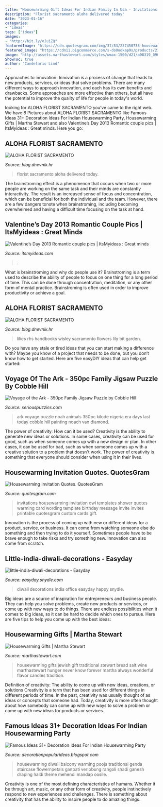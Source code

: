 ```yaml
---
title: "Housewarming Gift Ideas For Indian Family In Usa - Invitations Housewarming Invitation Owl Templates Shower Quotes Warming Card Wording Template Birthday Message Invite Invites Printable Quotesgram Custom Cards Gift"
description: "Florist sacramento aloha delivered today"
date: "2023-01-16"
categories:
- "ideas"
tags: ["ideas"]
images:
- "http://bit.ly/oJuiZQ"
featuredImage: "https://cdn.quotesgram.com/img/37/83/237450733-housewarming-party-invitation-wording-template-hluyx5xe.jpg"
featured_image: "https://cdn11.bigcommerce.com/s-do0ookap9x/products/21158/images/27891/43397_main__55694.1549301208.500.750.jpg?c=2"
image: "http://assets.marthastewart.com/styles/wmax-1500/d21/a98319_0900_giftbroom/a98319_0900_giftbroom_xl.jpg?itok=TuXqquK-"
ShowToc: true
author: "Candelario Lind"
---
```



Approaches to innovation:
Innovation is a process of change that leads to new products, services, or ideas that solve problems. There are many different ways to approach innovation, and each has its own benefits and drawbacks. Some approaches are more effective than others, but all have the potential to improve the quality of life for people in today's world.

	

		
looking for ALOHA FLORIST SACRAMENTO you've came to the right web. We have 8 Pictures about ALOHA FLORIST SACRAMENTO like Famous Ideas 31+ Decoration Ideas For Indian Housewarming Party, Housewarming Gifts | Martha Stewart and also Valentine’s Day 2013 Romantic couple pics | ItsMyideas : Great minds. Here you go:
		
    
## ALOHA FLORIST SACRAMENTO

<img loading=lazy src="http://bit.ly/pcAu5a" onerror="this.onerror=null;this.src='https://tse1.mm.bing.net/th?id=OIP.EzBhebizNEl-U1fLw8aUOQAAAA&amp;pid=15.1';" alt="ALOHA FLORIST SACRAMENTO">

_Source: blog.dnevnik.hr_

>florist sacramento aloha delivered today. 

	

The brainstroming effect is a phenomenon that occurs when two or more people are working on the same task and their minds are constantly interactivity. The result is an increased sense of focus and concentration, which can be beneficial for both the individual and the team. However, there are a few dangers tonote when brainstroming, including becoming overwhelmed and having a difficult time focusing on the task at hand.

    
## Valentine’s Day 2013 Romantic Couple Pics | ItsMyideas : Great Minds

<img loading=lazy src="https://i1.wp.com/itsmyideas.com/wp-content/uploads/2013/01/Valentine’s-Day-2013-Romantic-couple-pics.jpg" onerror="this.onerror=null;this.src='https://tse4.mm.bing.net/th?id=OIP.PtSiGuYToF4DsaRMxyJhNwHaGv&amp;pid=15.1';" alt="Valentine’s Day 2013 Romantic couple pics | ItsMyideas : Great minds">

_Source: itsmyideas.com_

>. 

	

What is brainstroming and why do people use it?
Brainstroming is a term used to describe the ability of people to focus on one thing for a long period of time. This can be done through concentration, meditation, or any other form of mental practice. Brainstroming is often used in order to improve productivity or achieve a goal.

    
## ALOHA FLORIST SACRAMENTO

<img loading=lazy src="http://bit.ly/oJuiZQ" onerror="this.onerror=null;this.src='https://tse1.mm.bing.net/th?id=OIP.zxmN_UeBW7vqy7BlX-eg4wAAAA&amp;pid=15.1';" alt="ALOHA FLORIST SACRAMENTO">

_Source: blog.dnevnik.hr_

>lilies rhs handbooks wisley sacramento flowers lily bit garden. 

	

Do you have any stale or tired ideas that you can start making a difference with? Maybe you know of a project that needs to be done, but you don’t know how to get started. Here are five easyDIY ideas that can help get started: 

    
## Voyage Of The Ark - 350pc Family Jigsaw Puzzle By Cobble Hill

<img loading=lazy src="https://cdn11.bigcommerce.com/s-do0ookap9x/products/21158/images/27891/43397_main__55694.1549301208.500.750.jpg?c=2" onerror="this.onerror=null;this.src='https://tse1.mm.bing.net/th?id=OIP.jBKGHqvdFeUpxT_G8tyrQwHaFW&amp;pid=15.1';" alt="Voyage of the Ark - 350pc Family Jigsaw Puzzle by Cobble Hill">

_Source: seriouspuzzles.com_

>ark voyage puzzle noah animals 350pc kilode nigeria era days last today cobble hill painting noach van diamond. 

	

The power of creativity: How can it be used?
Creativity is the ability to generate new ideas or solutions. In some cases, creativity can be used for good, such as when someone comes up with a new design or plan. In other cases, it can be used for bad, such as when someone comes up with a creative solution to a problem that doesn't work. The power of creativity is something that everyone should consider when using it in their lives.

    
## Housewarming Invitation Quotes. QuotesGram

<img loading=lazy src="https://cdn.quotesgram.com/img/37/83/237450733-housewarming-party-invitation-wording-template-hluyx5xe.jpg" onerror="this.onerror=null;this.src='https://tse4.mm.bing.net/th?id=OIP.LPDRJWpU0G_spCjfwI4azgHaKB&amp;pid=15.1';" alt="Housewarming Invitation Quotes. QuotesGram">

_Source: quotesgram.com_

>invitations housewarming invitation owl templates shower quotes warming card wording template birthday message invite invites printable quotesgram custom cards gift. 

	

Innovation is the process of coming up with new or different ideas for a product, service, or business. It can come from watching someone else do something and then trying to do it yourself. Sometimes people have to be brave enough to take risks and try something new. Innovation can also come from scratch.

    
## Little-india-diwali-decorations - Easyday

<img loading=lazy src="http://easyday.snydle.com/files/2013/03/little-india-diwali-decorations.jpg" onerror="this.onerror=null;this.src='https://tse4.mm.bing.net/th?id=OIP.dQRsIYNgPFPHziA1Q2sP1QHaFT&amp;pid=15.1';" alt="little-india-diwali-decorations - Easyday">

_Source: easyday.snydle.com_

>diwali decorations india office easyday happy snydle. 

	

Big ideas are a source of inspiration for entrepreneurs and business people. They can help you solve problems, create new products or services, or come up with new ways to do things. There are endless possibilities when it comes to big ideas, so it can be hard to decide which ones to pursue. Here are five tips to help you come up with the best ideas: 

    
## Housewarming Gifts | Martha Stewart

<img loading=lazy src="http://assets.marthastewart.com/styles/wmax-1500/d21/a98319_0900_giftbroom/a98319_0900_giftbroom_xl.jpg?itok=TuXqquK-" onerror="this.onerror=null;this.src='https://tse1.mm.bing.net/th?id=OIP.wyJYQsteZQz6M7iRzDdmpQAAAA&amp;pid=15.1';" alt="Housewarming Gifts | Martha Stewart">

_Source: marthastewart.com_

>housewarming gifts jewish gift traditional stewart bread salt wine marthastewart hunger never know forever martha always wonderful flavor candles tradition. 

	

Definition of creativity: The ability to come up with new ideas, creations, or solutions
Creativity is a term that has been used for different things in different periods of time. In the past, creativity was usually thought of as ideas or concepts that someone had. Today, creativity is more often thought about how somebody can come up with new ways to solve a problem or come up with new ideas for products or services.

    
## Famous Ideas 31+ Decoration Ideas For Indian Housewarming Party

<img loading=lazy src="https://i.pinimg.com/originals/b2/27/b2/b227b29760fac5e320db26512e8c2ccf.jpg" onerror="this.onerror=null;this.src='https://tse4.mm.bing.net/th?id=OIP.-PvDELOw9848Ps_H61LeGgHaJ4&amp;pid=15.1';" alt="Famous Ideas 31+ Decoration Ideas For Indian Housewarming Party">

_Source: decorationpopularideas.blogspot.com_

>housewarming diwali balcony warming pooja traditional genda staircase flowernpetals ganpati verlobung rangoli shadi ganesh draping haldi theme mehendi mandap oosile. 

	

Creativity is one of the most defining characteristics of humans. Whether it be through art, music, or any other form of creativity, people instinctively respond to new experiences and challenges. There is something about creativity that has the ability to inspire people to do amazing things.

